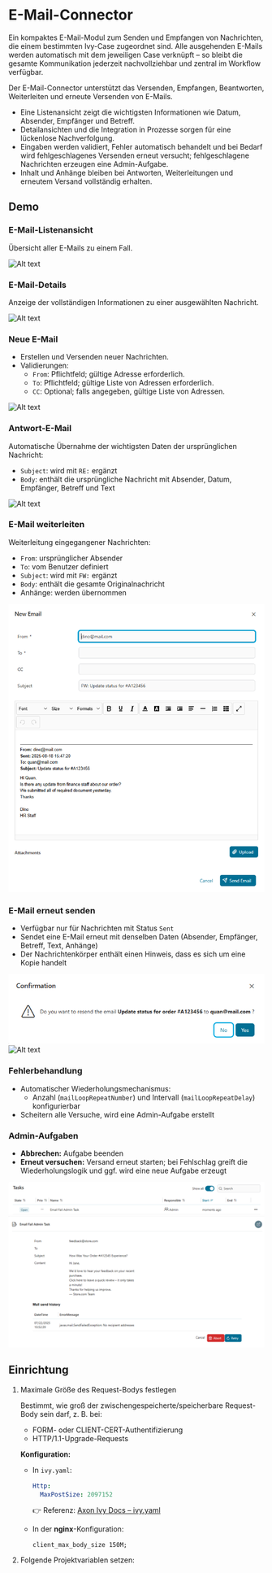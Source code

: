 # E-Mail-Connector

Ein kompaktes E-Mail-Modul zum Senden und Empfangen von Nachrichten, die einem bestimmten Ivy-Case zugeordnet sind. Alle ausgehenden E-Mails werden automatisch mit dem jeweiligen Case verknüpft – so bleibt die gesamte Kommunikation jederzeit nachvollziehbar und zentral im Workflow verfügbar.

Der E-Mail-Connector unterstützt das Versenden, Empfangen, Beantworten, Weiterleiten und erneute Versenden von E-Mails.  
- Eine Listenansicht zeigt die wichtigsten Informationen wie Datum, Absender, Empfänger und Betreff.  
- Detailansichten und die Integration in Prozesse sorgen für eine lückenlose Nachverfolgung.  
- Eingaben werden validiert, Fehler automatisch behandelt und bei Bedarf wird fehlgeschlagenes Versenden erneut versucht; fehlgeschlagene Nachrichten erzeugen eine Admin-Aufgabe.  
- Inhalt und Anhänge bleiben bei Antworten, Weiterleitungen und erneutem Versand vollständig erhalten.  

## Demo
### E-Mail-Listenansicht
Übersicht aller E-Mails zu einem Fall.  

![Alt text](images/mail-list.png)

### E-Mail-Details
Anzeige der vollständigen Informationen zu einer ausgewählten Nachricht.  

![Alt text](images/mail-details.png)

### Neue E-Mail
- Erstellen und Versenden neuer Nachrichten.  
- Validierungen:  
  - `From`: Pflichtfeld; gültige Adresse erforderlich.  
  - `To`: Pflichtfeld; gültige Liste von Adressen erforderlich.  
  - `CC`: Optional; falls angegeben, gültige Liste von Adressen.  

![Alt text](images/new-mail.png)

### Antwort-E-Mail
Automatische Übernahme der wichtigsten Daten der ursprünglichen Nachricht:  
- `Subject`: wird mit `RE:` ergänzt  
- `Body`: enthält die ursprüngliche Nachricht mit Absender, Datum, Empfänger, Betreff und Text  

![Alt text](images/reply-mail.png)

### E-Mail weiterleiten
Weiterleitung eingegangener Nachrichten:  
- `From`: ursprünglicher Absender  
- `To`: vom Benutzer definiert  
- `Subject`: wird mit `FW:` ergänzt  
- `Body`: enthält die gesamte Originalnachricht  
- Anhänge: werden übernommen  

![Alt text](images/forward.png)

### E-Mail erneut senden
- Verfügbar nur für Nachrichten mit Status `Sent`  
- Sendet eine E-Mail erneut mit denselben Daten (Absender, Empfänger, Betreff, Text, Anhänge)  
- Der Nachrichtenkörper enthält einen Hinweis, dass es sich um eine Kopie handelt  

![Alt text](images/resend-confirmation.png)  
![Alt text](images/resend-mail.png)

### Fehlerbehandlung
- Automatischer Wiederholungsmechanismus:  
  - Anzahl (`mailLoopRepeatNumber`) und Intervall (`mailLoopRepeatDelay`) konfigurierbar  
- Scheitern alle Versuche, wird eine Admin-Aufgabe erstellt  

### Admin-Aufgaben
- **Abbrechen:** Aufgabe beenden  
- **Erneut versuchen:** Versand erneut starten; bei Fehlschlag greift die Wiederholungslogik und ggf. wird eine neue Aufgabe erzeugt  

![Alt text](images/admin-task.png)  
![Alt text](images/admin-task-detail.png)

## Einrichtung
1. Maximale Größe des Request-Bodys festlegen  

   Bestimmt, wie groß der zwischengespeicherte/speicherbare Request-Body sein darf, z. B. bei:  
   - FORM- oder CLIENT-CERT-Authentifizierung  
   - HTTP/1.1-Upgrade-Requests  

   **Konfiguration:**  
   - In `ivy.yaml`:  
     ```yaml
     Http:
       MaxPostSize: 2097152
     ```  
     👉 Referenz: [Axon Ivy Docs – ivy.yaml](https://developer.axonivy.com/doc/12.0/engine-guide/configuration/files/ivy-yaml.html)

   - In der **nginx**-Konfiguration:  
     ```nginx
     client_max_body_size 150M;
     ```

2. Folgende Projektvariablen setzen:  
